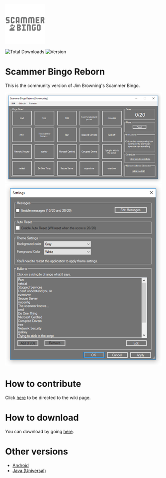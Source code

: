 ![Logo](ScammerBingo128.png)

![Total Downloads](https://img.shields.io/github/downloads/JoeTheHuman/Scammer-Bingo-Reborn/total.svg?style=flat) ![Version](https://img.shields.io/badge/Version-1.4.0.3-brightgreen.svg?style=flat)

# Scammer Bingo Reborn

This is the community version of Jim Browning's Scammer Bingo.


![Screenshot](screenshot.png)
![Screenshot](screenshot2.png)

# How to contribute

Click [here](https://github.com/JoeTheHuman/Scammer-Bingo-Reborn/wiki/How-to-contribute) to be directed to the wiki page.

# How to download

You can download by going [here](https://github.com/JoeTheHuman/Scammer-Bingo-Reborn/releases).

# Other versions 

- [Android](https://play.google.com/store/apps/details?id=com.xelitexirish.scammerbingo)
- [Java (Universal)](https://github.com/JoeTheHuman/spammer-bingo-desktop-java)
